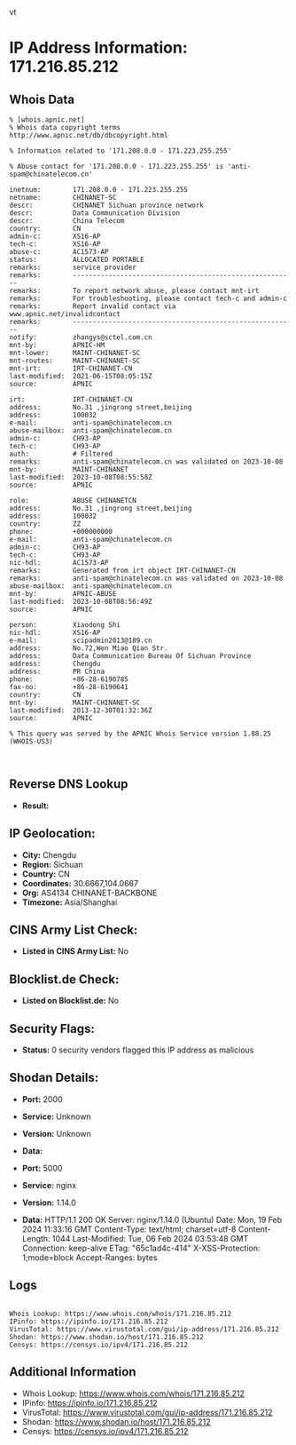 vt
# IP Address Information: 171.216.85.212

## Whois Data
```
% [whois.apnic.net]
% Whois data copyright terms    http://www.apnic.net/db/dbcopyright.html

% Information related to '171.208.0.0 - 171.223.255.255'

% Abuse contact for '171.208.0.0 - 171.223.255.255' is 'anti-spam@chinatelecom.cn'

inetnum:        171.208.0.0 - 171.223.255.255
netname:        CHINANET-SC
descr:          CHINANET Sichuan province network
descr:          Data Communication Division
descr:          China Telecom
country:        CN
admin-c:        XS16-AP
tech-c:         XS16-AP
abuse-c:        AC1573-AP
status:         ALLOCATED PORTABLE
remarks:        service provider
remarks:        --------------------------------------------------------
remarks:        To report network abuse, please contact mnt-irt
remarks:        For troubleshooting, please contact tech-c and admin-c
remarks:        Report invalid contact via www.apnic.net/invalidcontact
remarks:        --------------------------------------------------------
notify:         zhangys@sctel.com.cn
mnt-by:         APNIC-HM
mnt-lower:      MAINT-CHINANET-SC
mnt-routes:     MAINT-CHINANET-SC
mnt-irt:        IRT-CHINANET-CN
last-modified:  2021-06-15T08:05:15Z
source:         APNIC

irt:            IRT-CHINANET-CN
address:        No.31 ,jingrong street,beijing
address:        100032
e-mail:         anti-spam@chinatelecom.cn
abuse-mailbox:  anti-spam@chinatelecom.cn
admin-c:        CH93-AP
tech-c:         CH93-AP
auth:           # Filtered
remarks:        anti-spam@chinatelecom.cn was validated on 2023-10-08
mnt-by:         MAINT-CHINANET
last-modified:  2023-10-08T08:55:58Z
source:         APNIC

role:           ABUSE CHINANETCN
address:        No.31 ,jingrong street,beijing
address:        100032
country:        ZZ
phone:          +000000000
e-mail:         anti-spam@chinatelecom.cn
admin-c:        CH93-AP
tech-c:         CH93-AP
nic-hdl:        AC1573-AP
remarks:        Generated from irt object IRT-CHINANET-CN
remarks:        anti-spam@chinatelecom.cn was validated on 2023-10-08
abuse-mailbox:  anti-spam@chinatelecom.cn
mnt-by:         APNIC-ABUSE
last-modified:  2023-10-08T08:56:49Z
source:         APNIC

person:         Xiaodong Shi
nic-hdl:        XS16-AP
e-mail:         scipadmin2013@189.cn
address:        No.72,Wen Miao Qian Str.
address:        Data Communication Bureau Of Sichuan Province
address:        Chengdu
address:        PR China
phone:          +86-28-6190785
fax-no:         +86-28-6190641
country:        CN
mnt-by:         MAINT-CHINANET-SC
last-modified:  2013-12-30T01:32:36Z
source:         APNIC

% This query was served by the APNIC Whois Service version 1.88.25 (WHOIS-US3)



```
## Reverse DNS Lookup
- **Result:** 

## IP Geolocation:
- **City:** Chengdu
- **Region:** Sichuan
- **Country:** CN
- **Coordinates:** 30.6667,104.0667
- **Org:** AS4134 CHINANET-BACKBONE
- **Timezone:** Asia/Shanghai

## CINS Army List Check:
- **Listed in CINS Army List:** 
No

## Blocklist.de Check:
- **Listed on Blocklist.de:** 
No

## Security Flags:
- **Status:** 0 security vendors flagged this IP address as malicious

## Shodan Details:
- **Port:** 2000
- **Service:** Unknown
- **Version:** Unknown
- **Data:** 

- **Port:** 5000
- **Service:** nginx
- **Version:** 1.14.0
- **Data:** HTTP/1.1 200 OK
Server: nginx/1.14.0 (Ubuntu)
Date: Mon, 19 Feb 2024 11:33:16 GMT
Content-Type: text/html; charset=utf-8
Content-Length: 1044
Last-Modified: Tue, 06 Feb 2024 03:53:48 GMT
Connection: keep-alive
ETag: "65c1ad4c-414"
X-XSS-Protection: 1;mode=block
Accept-Ranges: bytes



## Logs
```

Whois Lookup: https://www.whois.com/whois/171.216.85.212
IPinfo: https://ipinfo.io/171.216.85.212
VirusTotal: https://www.virustotal.com/gui/ip-address/171.216.85.212
Shodan: https://www.shodan.io/host/171.216.85.212
Censys: https://censys.io/ipv4/171.216.85.212

```
## Additional Information
- Whois Lookup: https://www.whois.com/whois/171.216.85.212
- IPinfo: https://ipinfo.io/171.216.85.212
- VirusTotal: https://www.virustotal.com/gui/ip-address/171.216.85.212
- Shodan: https://www.shodan.io/host/171.216.85.212
- Censys: https://censys.io/ipv4/171.216.85.212

